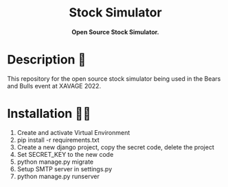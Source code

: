 <p align="center">
<h1 align="center">Stock Simulator</h1>
<h4 align="center">Open Source Stock Simulator.</h4>

# Description 📜

This repository for the open source stock simulator being used in the Bears and Bulls event at XAVAGE 2022.

# Installation 🧑‍💻

1. Create and activate Virtual Environment 
2. pip install -r requirements.txt 
3. Create a new django project, copy the secret code, delete the project 
4. Set SECRET_KEY to the new code
5. python manage.py migrate
6. Setup SMTP server in settings.py 
7. python manage.py runserver

